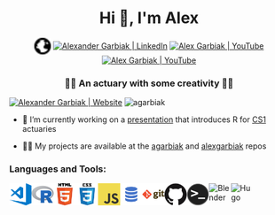<h1 align="center">Hi 👋, I'm Alex</h1>

<p align="center">
    <a href=https://alexgarbiak.com target="blank"><img align="center" alt="alexgarbiak.com" width="30px" height="30px" src="https://raw.githubusercontent.com/iconic/open-iconic/master/svg/globe.svg" /></a>
    <a href=https://linkedin.com/in/garbiak target="blank"><img align="center" alt="Alexander Garbiak | LinkedIn" width="30px" height="30px" src="https://cdn.jsdelivr.net/npm/simple-icons@v3/icons/linkedin.svg" /></a>
    <a href=https://youtube.com/channel/UCmjaEhArJiBnwyjl-xYvJdw target="blank"><img align="center" alt="Alex Garbiak | YouTube" width="30px" height="30px" src="https://cdn.jsdelivr.net/npm/simple-icons@v3/icons/youtube.svg" /></a>
    <a href="mailto:contact@alexgarbiak.com"><img align="center" alt="Alex Garbiak | YouTube" width="30px" height="30px" src="https://cdn.jsdelivr.net/npm/simple-icons@v3/icons/microsoftoutlook.svg" /></a>
</p>

<h3 align="center">👨‍🔬 An actuary with some creativity 👨‍🎨</h3>

<p align="left">
    <a href=https://alexgarbiak.com target="blank"><img src="https://img.shields.io/website?url=https%3A%2F%2Falexgarbiak.com" alt="Alexander Garbiak | Website" /></a>
    <img src="https://komarev.com/ghpvc/?username=agarbiak&color=brightgreen" alt="agarbiak" />
</p>

- 🔭 I’m currently working on a [presentation](https://alexgarbiak.github.io/presentations/intro-to-r-for-cs1.html#/) that introduces R for [CS1](https://www.actuaries.org.uk/studying/curriculum/actuarial-statistics) actuaries

- 👨‍💻 My projects are available at the [agarbiak](https://github.com/agarbiak?tab=repositories) and [alexgarbiak](https://github.com/alexgarbiak?tab=repositories) repos

### Languages and Tools:

<img align="left" alt="Visual Studio Code" width="40px" height="40px" src="https://raw.githubusercontent.com/github/explore/80688e429a7d4ef2fca1e82350fe8e3517d3494d/topics/visual-studio-code/visual-studio-code.png" />
<img align="left" alt="R" width="40px" height="40px" src="https://raw.githubusercontent.com/github/explore/80688e429a7d4ef2fca1e82350fe8e3517d3494d/topics/r/r.png" />
<img align="left" alt="HTML5" width="40px" height="40px" src="https://raw.githubusercontent.com/github/explore/80688e429a7d4ef2fca1e82350fe8e3517d3494d/topics/html/html.png" />
<img align="left" alt="CSS3" width="40px" height="40px" src="https://raw.githubusercontent.com/github/explore/80688e429a7d4ef2fca1e82350fe8e3517d3494d/topics/css/css.png" />
<img align="left" alt="JavaScript" width="40px" height="40px" src="https://raw.githubusercontent.com/github/explore/80688e429a7d4ef2fca1e82350fe8e3517d3494d/topics/javascript/javascript.png" />
<img align="left" alt="SQL" width="40px" height="40px" src="https://raw.githubusercontent.com/github/explore/80688e429a7d4ef2fca1e82350fe8e3517d3494d/topics/sql/sql.png" />
<img align="left" alt="Git" width="40px" height="40px" src="https://raw.githubusercontent.com/github/explore/80688e429a7d4ef2fca1e82350fe8e3517d3494d/topics/git/git.png" />
<img align="left" alt="GitHub" width="40px" height="40px" src="https://raw.githubusercontent.com/github/explore/78df643247d429f6cc873026c0622819ad797942/topics/github/github.png" />
<img align="left" alt="Terminal" width="40px" height="40px" src="https://raw.githubusercontent.com/github/explore/80688e429a7d4ef2fca1e82350fe8e3517d3494d/topics/terminal/terminal.png" />
<img align="left" alt="Blender" width="40px" height="40px" src="https://download.blender.org/branding/community/blender_community_badge_white.svg" />
<img align="left" alt="Hugo" width="40px" height="40px" src="https://api.iconify.design/logos-hugo.svg" />

<br />